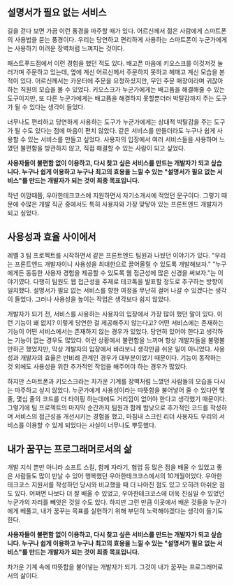 ## 설명서가 필요 없는 서비스

길을 걷다 보면 가끔 이런 풍경을 마주할 때가 있다. 어르신께서 젊은 사람에게 스마트폰의 사용법을 묻는 풍경이다. 우리는 당연하고 편리하게 사용하는 스마트폰이 누군가에게는 사용하기 어려운 장벽처럼 느껴지는 것이다.

패스트푸드점에서 이런 경험을 했던 적도 있다. 배고픈 마음에 키오스크를 이것저것 눌러가며 주문하고 있는데, 옆에 계신 어르신께서 주문하지 못하고 헤매고 계신 모습을 본 적이 있다. 어르신께서는 카운터에 주문을 요청하셨지만, 무인 주문 매장이라며 귀찮아하는 직원의 모습을 볼 수 있었다. 키오스크가 누군가에게는 배고픔을 해결해줄 수 있는 도구이지만, 또 다른 누군가에게는 배고픔을 해결하지 못할뿐더러 박탈감까지 주는 도구가 될 수 있다는 생각이 들었다. 

너무나도 편리하고 당연하게 사용하는 도구가 누군가에게는 상대적 박탈감을 주는 도구가 될 수도 있다는 점에 마음이 편치 않았다. 같은 서비스를 만들더라도 누구나 쉽게 사용할 수 있는 서비스를 만들고 싶었다. 사용자의 입장에서 여러 서비스들을 사용하며 느꼈던 불편함을 방관하지 않고, 직접 해결할 수 있는 사람이 되고 싶었다.

**사용자들이 불편함 없이 이용하고, 다시 찾고 싶은 서비스를 만드는 개발자가 되고 싶습니다. 누구나 쉽게 이용하고 누구나 최고의 효용을 느낄 수 있는 "설명서가 필요 없는 서비스"를 만드는 개발자가 되는 것이 최종 목표입니다.**

작년 이맘때쯤, 우아한테크코스에 지원하면서 자기소개서에 적었던 문구이다. 그렇기 때문에 수많은 개발 직군 중에서도 특히 사용자와 가장 맞닿아 있는 프론트엔드 개발자가 되고 싶었다.

## 사용성과 효율 사이에서

레벨 3 팀 프로젝트를 시작하면서 같은 프론트엔드 팀원과 나눴던 이야기가 있다. "우리는 프론트엔드 개발자이니 사용성을 최대한으로 끌어올릴 수 있도록 개발해보자." "누구에게든 동등한 사용자 경험을 제공할 수 있도록 웹 접근성에 많은 신경을 써보자."는 이야기였다. 다행히 팀원도 웹 접근성을 주제로 테코톡을 발표할 정도로 추구하는 방향이 일치했다. 설명서가 필요 없는 서비스를 향한 여정을 무난히 걸어 나갈 수 있겠다는 생각이 들었다. 그러나 사용성을 높이는 작업은 생각보다 쉽지 않았다.

개발자가 되기 전, 서비스를 사용하는 사용자의 입장에서 가장 많이 했던 말이 있다. 이런 기능이 왜 없지? 이렇게 당연한 걸 제공해주지 않는다고? 어떤 서비스에는 존재하는 기능이 어떤 서비스에서는 존재하지 않는 경우가 있었다. 당연히 있어야 한다고 생각하는 기능이 없는 경우도 많았다. 이런 상황에서 불편함을 느끼며 항상 개발자들을 불평불만하곤 했었지만, 막상 개발자의 입장에서 바라보니 생각만큼 쉬운 일이 아니었다. 사용성과 개발자의 효율은 반비례 관계인 경우가 대부분이었기 때문이다. 기능이 동작하는 것 외에도 사용성을 위한 추가적인 작업을 해주어야 하는 경우가 많았다.

하지만 스마트폰과 키오스크라는 차가운 기계를 장벽처럼 느꼈던 사람들의 모습을 다시는 마주하고 싶지 않았다. 누군가에게 사용성이라는 따뜻함을 불어넣어 줄 수 있다면 몇 줄, 몇십 줄의 코드를 더 타이핑 하는데에도 거리낌이 없어야 한다고 생각했기 때문이다. 그렇기에 팀 프로젝트의 마지막 순간까지 팀원과 함께 밤낮으로 추가적인 코드를 작성하며 서비스의 접근성을 개선시키는 경험을 했고, 마침내 스크린 리더 사용자도 우리의 서비스를 이용할 수 있게 되었다는 사실이 너무나도 뿌듯했다.

## 내가 꿈꾸는 프로그래머로서의 삶

개발 지식 뿐만 아니라 소프트 스킬, 함께 자라기, 협업 등 많은 점을 배울 수 있었고 좋은 사람들도 많이 만날 수 있어 행복했던 우아한테크코스에서의 10개월이었다. 우아한테크코스 지원서를 작성하던 당시와 비교했을 때 더 나아진 점도 있고 오히려 아쉬운 점도 있다. 어쩌면 나보다 더 잘 배울 수 있었고, 우아한테크코스에 더욱 진심일 수 있었던 누군가의 자리를 빼앗은 것일 수도 있다. 하지만 그런 만큼 이곳에서 배운 것들을 누군가에게 베풀고, 내가 꿈꾸는 목표를 실현하기 위해 부단히 노력해야겠다는 생각이 들기도 한다.

**사용자들이 불편함 없이 이용하고, 다시 찾고 싶은 서비스를 만드는 개발자가 되고 싶습니다. 누구나 쉽게 이용하고 누구나 최고의 효용을 느낄 수 있는 "설명서가 필요 없는 서비스"를 만드는 개발자가 되는 것이 최종 목표입니다.**

차가운 기계 속에 따뜻함을 불어넣는 개발자가 되기. 그것이 내가 꿈꾸는 프로그래머로서의 삶이다.
